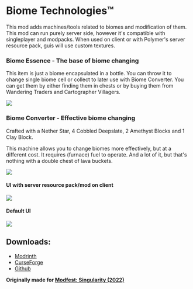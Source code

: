 # Biome Technologies™

This mod adds machines/tools related to biomes and modification of them. This mod can run purely server side, 
however it's compatible with singleplayer and modpacks. 
When used on client or with Polymer's server resource pack, guis will use custom textures.

### Biome Essence - The base of biome changing
This item is just a biome encapsulated in a bottle. You can throw it to change single biome cell or collect to later use with
Biome Converter. You can get them by either finding them in chests or by buying them from Wandering Traders and Cartographer Villagers.

![](https://i.imgur.com/lYIIt6N.png)


### Biome Converter - Effective biome changing
Crafted with a Nether Star, 4 Cobbled Deepslate, 2 Amethyst Blocks and 1 Clay Block. 

This machine allows you to change biomes more effectively, but at a different cost. It requires (furnace) fuel to operate. 
And a lot of it, but that's nothing with a double chest of lava buckets.

![](https://imgur.com/iyLcaEd.png)
#### UI with server resource pack/mod on client
![](https://imgur.com/ta1WJlU.png)
#### Default UI
![](https://imgur.com/O9dSyka.png)

## Downloads:
- [Modrinth](https://modrinth.com/mod/biome-technologies)
- [CurseForge](https://www.curseforge.com/minecraft/mc-mods/biome-technologiestm)
- [Github](https://github.com/Patbox/BiomeTechnologies/releases)

**Originally made for [Modfest: Singularity (2022)](https://modfest.net/)**

